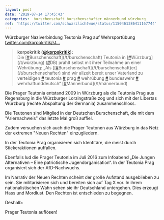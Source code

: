```yaml
---
layout: post
date: '2019-07-14 17:45:43'
categories:  burschenschaft burschenschafter männerbund würzburg
ref: 'https://twitter.com/schwarzlichtwue/status/1150461386411167744'
---
```

Würzburger Naziverbindung Teutonia Prag auf Wehrsportübung [twitter.com/korpokritik/st…](https://twitter.com/korpokritik/status/1149340774032650241)
> <b>korpokritik ([@korpokritik](https://twitter.com/korpokritik)):</b>  
>Die [[#](/t/)Burschenschaft](/t/burschenschaft) Teutonia in [[#](/t/)Würzburg](/t/würzburg) ([#](/t/)DB) prahlt selbst mit ihrer Teilnahme an einer Wehrübung: „Als [[[#](/t/)Burschenschaft](/t/burschenschaft)er](/t/burschenschafter) sind wir allzeit bereit unser Vaterland zu verteidigen [#](/t/) teutonia [#](/t/) prag [#](/t/) wehrübung [#](/t/) bundeswehr [#](/t/) wehrhaftunddeutsch“ [[#](/t/)Männerbund](/t/männerbund)   



Die Prager Teutonia entstand 2009 in Würzburg als die Teutonia Prag aus Regensburg in die Würzburger Lorzingstraße zog und sich mit der Libertas Würzburg (rechte Abspaltung der Germania) zusammenschloss.

Die Teutonen sind Mitglied in der Deutschen Burschenschaft, die mit dem "Ariernachweis" das letzte Mal groß auffiel.



Zudem versuchen sich auch die Prager Teutonen aus Würzburg in das Netz der extremen "Neuen Rechten" einzugliedern.

In der Teutonia Prag organisieren sich Identitäre, die meist durch Stickeraktionen auffallen.

Ebenfalls lud die Prager Teutonia im Juli 2016 zum Infoabend „Die Jungen Alternativen – Eine patriotische Jugendorganisation“. In der Teutonia Prag organisiert sich der AfD-Nachwuchs.

Im Narrativ der Neuen Rechten scheint der große Aufstand ausgeblieben zu sein. Sie militarisieren sich und bereiten sich auf Tag X vor. In ihrem nationalistischen Wahn sehen sie ihr Deutschland untergehen. Dies erzeugt Hass und Mordlust. Den Rechten ist entschieden zu begegnen.

Deshalb:

Prager Teutonia auflösen!

